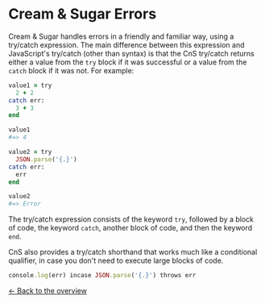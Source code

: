 # Cream & Sugar Errors

Cream & Sugar handles errors in a friendly and familiar way, using a try/catch expression. The main difference between this expression and JavaScript's try/catch (other than syntax) is that the CnS try/catch returns either a value from the `try` block if it was successful or a value from the `catch` block if it was not. For example:

```ruby
value1 = try
  2 + 2
catch err:
  3 + 3
end

value1
#=> 4

value2 = try
  JSON.parse('{.}')
catch err:
  err
end

value2
#=> Error
```

The try/catch expression consists of the keyword `try`, followed by a block of code, the keyword `catch`, another block of code, and then the keyword `end`.

CnS also provides a try/catch shorthand that works much like a conditional qualifier, in case you don't need to execute large blocks of code.

```ruby
console.log(err) incase JSON.parse('{.}') throws err
```

[<- Back to the overview](overview.md)
